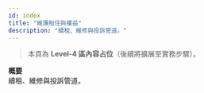 ```yaml
---
id: index
title: "維護租住與權益"
description: "續租、維修與投訴管道。"
---
```


> 本頁為 **Level-4 區內容占位**（後續將擴展至實務步驟）。

**概要**  
續租、維修與投訴管道。
